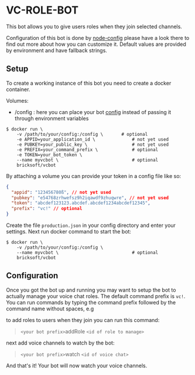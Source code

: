 # VC-ROLE-BOT

This bot allows you to give users roles when they join selected channels.

Configuration of this bot is done by [node-config](https://github.com/lorenwest/node-config) please have a look there to find out more about how you can customize it.
Default values are provided by environment and have fallback strings.

## Setup

To create a working instance of this bot you need to create a docker container.

Volumes:

- /config : here you can place your bot [config](#config) instead of passing it through environment variables

```shell
$ docker run \
    -v /path/to/your/config:/config \       # optional
    -e APPID=your_application_id \              # not yet used
    -e PUBKEY=your_public_key \                 # not yet used
    -e PREFIX=your_command_prefix \             # optional
    -e TOKEN=your_bot_token \
    --name myvcbot \                            # optional
    bricksoft/vcbot
```

By attaching a volume you can provide your token in a config file like so:

```json
{
  "appid": "123456780ß", // not yet used
  "pubkey": "e54768zrhwefsz9h2iqawdf9zhuqwre", // not yet used
  "token": "abcdef123123.abcdef.abcdef1234abcdef12345",
  "prefix": "vc!" // optional
}
```

Create the file `production.json` in your config directory and enter your settings.
Next run docker command to start the bot:

```shell
$ docker run \
    -v /path/to/your/config:/config \
    --name myvcbot \                            # optional
    bricksoft/vcbot
```

## Configuration

Once you got the bot up and running you may want to setup the bot to actually manage your voice chat roles.
The default command prefix is `vc!`. You can run commands by typing the command prefix followed by the command name without spaces, e.g

to add roles to users when they join you can run this command:

> `<your bot prefix>`addRole `<id of role to manage>`

next add voice channels to watch by the bot:

> `<your bot prefix>`watch `<id of voice chat>`

And that's it! Your bot will now watch your voice channels.
